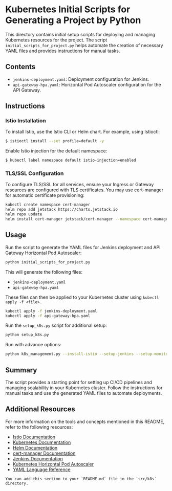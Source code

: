 # Kubernetes Initial Scripts for Generating a Project by Python

This directory contains initial setup scripts for deploying and managing Kubernetes resources for the project. The script `initial_scripts_for_project.py` helps automate the creation of necessary YAML files and provides instructions for manual tasks.

## Contents

- `jenkins-deployment.yaml`: Deployment configuration for Jenkins.
- `api-gateway-hpa.yaml`: Horizontal Pod Autoscaler configuration for the API Gateway.

## Instructions

### Istio Installation

To install Istio, use the Istio CLI or Helm chart. For example, using Istioctl:

```sh
$ istioctl install --set profile=default -y
```
Enable Istio injection for the default namespace:


```sh
$ kubectl label namespace default istio-injection=enabled
```

### TLS/SSL Configuration

To configure TLS/SSL for all services, ensure your Ingress or Gateway resources are configured with TLS certificates. You may use cert-manager for automatic certificate provisioning:

```sh
kubectl create namespace cert-manager
helm repo add jetstack https://charts.jetstack.io
helm repo update
helm install cert-manager jetstack/cert-manager --namespace cert-manager --create-namespace --set installCRDs=true
```

## Usage

Run the script to generate the YAML files for Jenkins deployment and API Gateway Horizontal Pod Autoscaler:

```sh
python initial_scripts_for_project.py
```
This will generate the following files:

 - `jenkins-deployment.yaml`
 - `api-gateway-hpa.yaml`

These files can then be applied to your Kubernetes cluster using `kubectl apply -f <file>.`

```sh
kubectl apply -f jenkins-deployment.yaml
kubectl apply -f api-gateway-hpa.yaml
```
Run the `setup_k8s.py` script for additional setup:

```sh
python setup_k8s.py
```

Run with advance options:

```sh
python k8s_management.py --install-istio --setup-jenkins --setup-monitoring
```

## Summary
The script provides a starting point for setting up CI/CD pipelines and managing scalability in your Kubernetes cluster. Follow the instructions for manual tasks and use the generated YAML files to automate deployments.

## Additional Resources

For more information on the tools and concepts mentioned in this README, refer to the following resources:

- [Istio Documentation](https://istio.io/latest/docs/)
- [Kubernetes Documentation](https://kubernetes.io/docs/home/)
- [Helm Documentation](https://helm.sh/docs/)
- [cert-manager Documentation](https://cert-manager.io/docs/)
- [Jenkins Documentation](https://www.jenkins.io/doc/)
- [Kubernetes Horizontal Pod Autoscaler](https://kubernetes.io/docs/tasks/run-application/horizontal-pod-autoscale/)
- [YAML Language Reference](https://yaml.org/spec/1.2/spec.html)

```code
You can add this section to your `README.md` file in the `src/k8s` directory.
```
